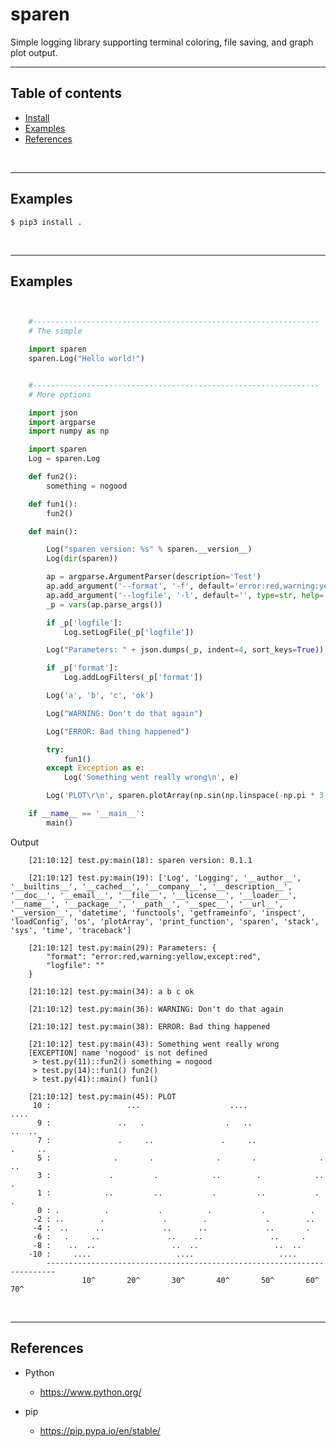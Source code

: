 
# sparen

Simple logging library supporting terminal coloring, file saving,
and graph plot output.

---------------------------------------------------------------------
## Table of contents

* [Install](#install)
* [Examples](#examples)
* [References](#references)

&nbsp;

---------------------------------------------------------------------
## Examples

    $ pip3 install .

&nbsp;


---------------------------------------------------------------------
## Examples

``` Python


    #----------------------------------------------------------------
    # The simple

    import sparen
    sparen.Log("Hello world!")


    #----------------------------------------------------------------
    # More options

    import json
    import argparse
    import numpy as np

    import sparen
    Log = sparen.Log

    def fun2():
        something = nogood

    def fun1():
        fun2()

    def main():

        Log("sparen version: %s" % sparen.__version__)
        Log(dir(sparen))

        ap = argparse.ArgumentParser(description='Test')
        ap.add_argument('--format', '-f', default='error:red,warning:yellow,except:red', type=str, help='Log format')
        ap.add_argument('--logfile', '-l', default='', type=str, help='Log file')
        _p = vars(ap.parse_args())

        if _p['logfile']:
            Log.setLogFile(_p['logfile'])

        Log("Parameters: " + json.dumps(_p, indent=4, sort_keys=True))

        if _p['format']:
            Log.addLogFilters(_p['format'])

        Log('a', 'b', 'c', 'ok')

        Log("WARNING: Don't do that again")

        Log("ERROR: Bad thing happened")

        try:
            fun1()
        except Exception as e:
            Log('Something went really wrong\n', e)

        Log('PLOT\r\n', sparen.plotArray(np.sin(np.linspace(-np.pi * 3, np.pi * 3, 200)) * 10))

    if __name__ == '__main__':
        main()

```

Output

```
    [21:10:12] test.py:main(18): sparen version: 0.1.1

    [21:10:12] test.py:main(19): ['Log', 'Logging', '__author__', '__builtins__', '__cached__', '__company__', '__description__', '__doc__', '__email__', '__file__', '__license__', '__loader__', '__name__', '__package__', '__path__', '__spec__', '__url__', '__version__', 'datetime', 'functools', 'getframeinfo', 'inspect', 'loadConfig', 'os', 'plotArray', 'print_function', 'sparen', 'stack', 'sys', 'time', 'traceback']

    [21:10:12] test.py:main(29): Parameters: {
        "format": "error:red,warning:yellow,except:red",
        "logfile": ""
    }

    [21:10:12] test.py:main(34): a b c ok

    [21:10:12] test.py:main(36): WARNING: Don't do that again

    [21:10:12] test.py:main(38): ERROR: Bad thing happened

    [21:10:12] test.py:main(43): Something went really wrong
    [EXCEPTION] name 'nogood' is not defined
     > test.py(11)::fun2() something = nogood
     > test.py(14)::fun1() fun2()
     > test.py(41)::main() fun1()

    [21:10:12] test.py:main(45): PLOT
     10 :                 ...                    ....                   ....
      9 :               ..   .                  .   ..                 ..  ..
      7 :               .     ..               .     ..               .     ..
      5 :              .       .              .       .              .       ..
      3 :             .         .            ..        .            ..        .
      1 :            ..         ..           .         ..           .          .
      0 : .          .           .          .           .          .
     -2 : ..        .             .        .             .        ..
     -4 :  ..      ..             ..      ..             ..       .
     -6 :   .     ..               ..    ..               ..     .
     -8 :    ..  ..                 ..  ..                 ..  ..
    -10 :     ....                   ....                   ....
        ------------------------------------------------------------------------
                10^       20^       30^       40^       50^       60^       70^

```

&nbsp;


---------------------------------------------------------------------
## References

- Python
    - https://www.python.org/

- pip
    - https://pip.pypa.io/en/stable/


